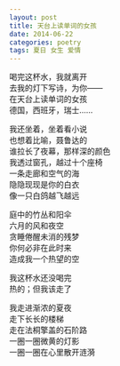 ```yaml
---
layout: post
title: 天台上读单词的女孩
date: 2014-06-22
categories: poetry
tags: 夏日 女生 爱情
---
```


喝完这杯水，我就离开  
去我的灯下写诗，为你——  
在天台上读单词的女孩  
德国，西班牙，瑞士……  

我还坐着，坐着看小说  
也想着比喻，聂鲁达的  
谁拉长了夜幕，那样深的颜色  
我透过窗孔，越过十个座椅  
一条走廊和空气的海  
隐隐现现是你的白衣  
像一只白鸽越飞越远  

庭中的竹丛和阳伞  
六月的风和夜空  
贪睡倦醒未消的残梦  
你何必非在此时来  
造成我一个热望的空  

我这杯水还没喝完  
热的；但我该走了  

我走进渐浓的夏夜  
走下长长的楼梯  
走在法桐擎盖的石阶路  
一圈一圈微黄的灯影  
一圈一圈在心里散开涟漪  